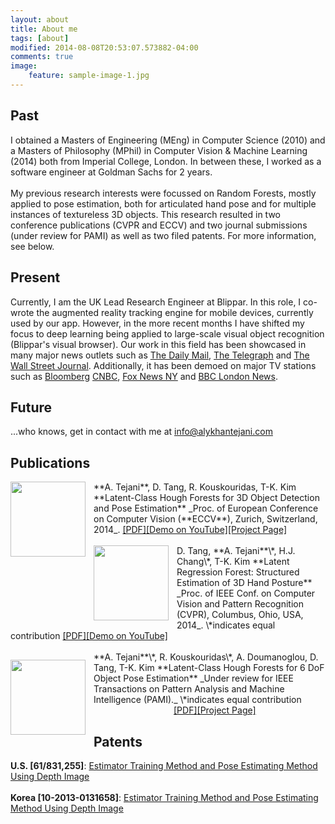 ```yaml
---
layout: about
title: About me
tags: [about]
modified: 2014-08-08T20:53:07.573882-04:00
comments: true
image:
    feature: sample-image-1.jpg
---
```

## Past

I obtained a Masters of Engineering (MEng) in Computer Science (2010) and a Masters of Philosophy (MPhil) in Computer Vision & Machine Learning (2014) both from Imperial College, London. In between these, I worked as a  software engineer at Goldman Sachs for 2 years.  
<br />
My previous research interests were focussed on Random Forests, mostly applied to pose estimation, both for articulated hand pose and for multiple instances of textureless 3D objects. This research resulted in two conference publications (CVPR and ECCV) and two journal submissions (under review for PAMI) as well as two filed patents. For more information, see below.

## Present
Currently, I am the UK Lead Research Engineer at Blippar. In this role, I co-wrote the augmented reality tracking engine for mobile devices, currently used by our app. However, in the more recent months I have shifted my focus to deep learning being applied to large-scale visual object recognition (Blippar's visual browser). Our work in this field has been showcased in many major news outlets such as <a href="http://www.dailymail.co.uk/sciencetech/article-2993742/Forget-words-Blippar-app-lets-search-web-using-smartphone-CAMERA.html">The Daily Mail</a>, <a href="http://www.telegraph.co.uk/technology/news/11473374/Blippar-develops-visual-browser-for-the-physical-world.html"> The Telegraph</a> and <a href="http://www.wsj.com/video/a-search-engine-powered-by-your-smartphone-camera/65D77C0F-C710-47AD-919C-0D0E3FF95CF3.html">The Wall Street Journal</a>.  Additionally, it has been demoed on major TV stations such as <a href="http://www.bloomberg.com/news/videos/2015-03-18/-blipp-it-augmented-reality-comes-to-advertising?utm_content=buffer08438&utm_medium=social&utm_source=facebook.com&utm_campaign=buffer">Bloomberg</a> <a href="http://video.cnbc.com/gallery/?video=3000377421">CNBC</a>, <a href="http://www.myfoxny.com/story/29057765/what-does-blippar-app-do">Fox News NY</a> and <a href="https://www.youtube.com/watch?v=FhZAxBR6lko">BBC London News</a>.

## Future
...who knows, get in contact with me at info@alykhantejani.com

## Publications
<img align="left" src="{{ site.url }}/images/eccv14.png" height="120px" width="120px" style="padding-right: 10px">
**A. Tejani**, D. Tang, R. Kouskouridas, T-K. Kim  
**Latent-Class Hough Forests for 3D Object Detection and Pose Estimation** _Proc. of European Conference on Computer Vision (**ECCV**), Zurich, Switzerland, 2014_.  
<a href="http://www.iis.ee.ic.ac.uk/icvl/doc/ECCV2014_aly.pdf">[PDF]</a><a href="https://www.youtube.com/watch?v=vuDQzgQraFE">[Demo on YouTube]</a><a href="http://www.iis.ee.ic.ac.uk/rkouskou/research/LCHF.html">[Project Page]</a>
  
<br />
<br />
<img align="left" src="{{ site.url }}/images/cvpr14.png" height="120px" width="120px" style="padding-right: 10px">
D. Tang, **A. Tejani**\*, H.J. Chang\*, T-K. Kim  
**Latent Regression Forest: Structured Estimation of 3D Hand Posture** _Proc. of IEEE Conf. on Computer Vision and Pattern Recognition (CVPR), Columbus, Ohio, USA, 2014_. \*indicates equal contribution  
<a href="http://www.iis.ee.ic.ac.uk/dtang/cvpr_14.pdf">[PDF]</a><a href="http://youtu.be/ZI_XNPI_QXA">[Demo on YouTube]</a>

<br />
<br />
<img align="left" src="{{ site.url }}/images/6DOF_pami_img1.png" height="120px" width="120px" style="padding-right: 10px; padding-top: 13px">
**A. Tejani**\*, R. Kouskouridas\*, A. Doumanoglou, D. Tang, T-K. Kim  
**Latent-Class Hough Forests for 6 DoF Object Pose Estimation** _Under review for IEEE Transactions on Pattern Analysis and Machine Intelligence (PAMI)._  \*indicates equal contribution  
<a style="padding-left: 128px" href="http://arxiv.org/abs/1602.01464">[PDF]</a><a href="http://www.iis.ee.ic.ac.uk/rkouskou/research/LCHF.html">[Project Page]</a>


## Patents
**U.S. [61/831,255]**: <a href="https://www.google.com/patents/US20140363076">Estimator Training Method and Pose Estimating Method Using Depth Image</a>  
<br />
**Korea [10-2013-0131658]**: <a href="https://www.google.com/patents/US20140363076?dq=10-2013-0131658+patent&hl=en&sa=X&ei=fQ2HVZn9HZKs7AbqqouIDA&ved=0CB4Q6AEwAA">Estimator Training Method and Pose Estimating Method Using Depth Image</a>
